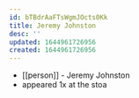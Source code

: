 ```yaml
---
id: bTBdrAaFTsWgmJOcts0Kk
title: Jeremy Johnston
desc: ''
updated: 1644961726956
created: 1644961726956
---
```



- [[person]] - Jeremy Johnston
- appeared 1x at the stoa
